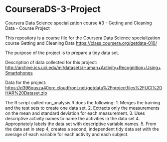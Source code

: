 # CourseraDS-3-Project
Coursera Data Science specialization course #3 - Getting and Cleaning Data - Course Project

This repository is a course file for the Coursera Data Science specialization course Getting and Cleaning Data
https://class.coursera.org/getdata-010/

The purpose of the project is to prepare a tidy data set.

Description of data collected for this project:
http://archive.ics.uci.edu/ml/datasets/Human+Activity+Recognition+Using+Smartphones 

Data for the project:
https://d396qusza40orc.cloudfront.net/getdata%2Fprojectfiles%2FUCI%20HAR%20Dataset.zip 

The R script called run_analysis.R does the following:
	1. Merges the training and the test sets to create one data set.
	2. Extracts only the measurements on the mean and standard deviation for each measurement. 
	3. Uses descriptive activity names to name the activities in the data set
	4. Appropriately labels the data set with descriptive variable names. 
	5. From the data set in step 4, creates a second, independent tidy data set with the average of each variable for each activity and each subject.
